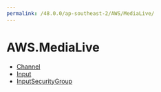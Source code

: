 ```yaml
---
permalink: /48.0.0/ap-southeast-2/AWS/MediaLive/
---
```


# AWS.MediaLive



* [Channel](Channel.md)
* [Input](Input.md)
* [InputSecurityGroup](InputSecurityGroup.md)